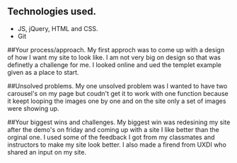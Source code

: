 ## Technologies used.
- JS, jQuery, HTML and CSS.
- Git

##Your process/approach.
My first approch was to come up with a design of how I want my site to look like. I am not very big on design so that was definetly a challenge for me. I looked online and ued the templet example given as a place to start.

##Unsolved problems.
My one unsolved problem was I wanted to have two carousel's on my page but coudn't get it to work with one function because it keept looping the images one by one and on the site only a set of images were showing up.

##Your biggest wins and challenges.
My biggest win was redesining my site after the demo's on friday and coming up with a site I like better than the orginal one. I used some of the feedback I got from my classmates and instructors to make my site look better. I also made a firend from UXDI who shared an input on my site. 
